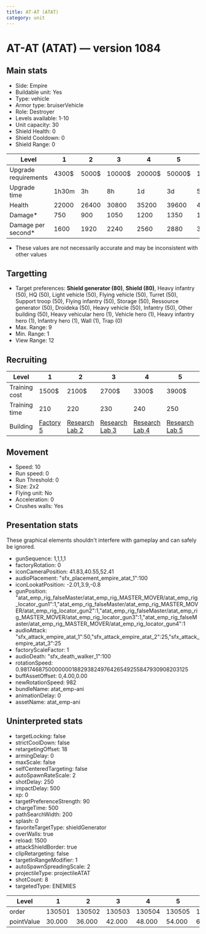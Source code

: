 ```yaml
---
title: AT-AT (ATAT)
category: unit
---
```


# AT-AT (ATAT) — version 1084

## Main stats

  * Side: Empire
  * Buildable unit: Yes
  * Type: vehicle
  * Armor type: bruiserVehicle
  * Role: Destroyer
  * Levels available: 1-10
  * Unit capacity: 30
  * Shield Health: 0
  * Shield Cooldown: 0
  * Shield Range: 0

|Level               |1    |2    |3     |4     |5     |6      |7      |8      |9       |10      |
|--------------------|-----|-----|------|------|------|-------|-------|-------|--------|--------|
|Upgrade requirements|4300$|5000$|10000$|20000$|50000$|135000$|225000$|450000$|1500000$|2500000$|
|Upgrade time        |1h30m|3h   |8h    |1d    |3d    |5d     |1w     |1w3d   |2w      |2w      |
|Health              |22000|26400|30800 |35200 |39600 |44000  |48400  |52800  |57200   |66000   |
|Damage*             |750  |900  |1050  |1200  |1350  |1500   |1650   |1800   |1950    |2250    |
|Damage per second*  |1600 |1920 |2240  |2560  |2880  |3200   |3520   |3840   |4160    |4800    |

* These values are not necessarily accurate and may be inconsistent with other values

## Targetting

  * Target preferences: **Shield generator (80)**, **Shield (80)**, Heavy infantry (50), HQ (50), Light vehicle (50), Flying vehicle (50), Turret (50), Support troop (50), Flying infantry (50), Storage (50), Ressource generator (50), Droideka (50), Heavy vehicle (50), Infantry (50), Other building (50), Heavy vehicular hero (1), Vehicle hero (1), Heavy infantry hero (1), Infantry hero (1), Wall (1), Trap (0)
  * Max. Range: 9
  * Min. Range: 1
  * View Range: 12

## Recruiting

|Level        |1                              |2                                      |3                                      |4                                      |5                                      |6                                      |7                                      |8                                      |9                                      |10                                      |
|-------------|-------------------------------|---------------------------------------|---------------------------------------|---------------------------------------|---------------------------------------|---------------------------------------|---------------------------------------|---------------------------------------|---------------------------------------|----------------------------------------|
|Training cost|1500$                          |2100$                                  |2700$                                  |3300$                                  |3900$                                  |4500$                                  |5100$                                  |6000$                                  |6300$                                  |6900$                                   |
|Training time|210                            |220                                    |230                                    |240                                    |250                                    |260                                    |270                                    |400                                    |430                                    |460                                     |
|Building     |[Factory 5](empireFactory.html)|[Research Lab 2](empireOffenseLab.html)|[Research Lab 3](empireOffenseLab.html)|[Research Lab 4](empireOffenseLab.html)|[Research Lab 5](empireOffenseLab.html)|[Research Lab 6](empireOffenseLab.html)|[Research Lab 7](empireOffenseLab.html)|[Research Lab 8](empireOffenseLab.html)|[Research Lab 9](empireOffenseLab.html)|[Research Lab 10](empireOffenseLab.html)|

## Movement

  * Speed: 10
  * Run speed: 0
  * Run Threshold: 0
  * Size: 2x2
  * Flying unit: No
  * Acceleration: 0
  * Crushes walls: Yes

## Presentation stats

These graphical elements shouldn't interfere with gameplay and can safely be ignored.

  * gunSequence: 1,1,1,1
  * factoryRotation: 0
  * iconCameraPosition: 41.83,40.55,52.41
  * audioPlacement: "sfx_placement_empire_atat_1":100
  * iconLookatPosition: -2.01,3.9,-0.8
  * gunPosition: "atat_emp_rig_falseMaster/atat_emp_rig_MASTER_MOVER/atat_emp_rig_locator_gun1":1,"atat_emp_rig_falseMaster/atat_emp_rig_MASTER_MOVER/atat_emp_rig_locator_gun2":1,"atat_emp_rig_falseMaster/atat_emp_rig_MASTER_MOVER/atat_emp_rig_locator_gun3":1,"atat_emp_rig_falseMaster/atat_emp_rig_MASTER_MOVER/atat_emp_rig_locator_gun4":1
  * audioAttack: "sfx_attack_empire_atat_1":50,"sfx_attack_empire_atat_2":25,"sfx_attack_empire_atat_3":25
  * factoryScaleFactor: 1
  * audioDeath: "sfx_death_walker_1":100
  * rotationSpeed: 0.9817468750000000188293824976426549255847930908203125
  * buffAssetOffset: 0,4.00,0.00
  * newRotationSpeed: 982
  * bundleName: atat_emp-ani
  * animationDelay: 0
  * assetName: atat_emp-ani

## Uninterpreted stats

  * targetLocking: false
  * strictCoolDown: false
  * retargetingOffset: 18
  * armingDelay: 0
  * maxScale: false
  * selfCenteredTargeting: false
  * autoSpawnRateScale: 2
  * shotDelay: 250
  * impactDelay: 500
  * xp: 0
  * targetPreferenceStrength: 90
  * chargeTime: 500
  * pathSearchWidth: 200
  * splash: 0
  * favoriteTargetType: shieldGenerator
  * overWalls: true
  * reload: 1500
  * attackShieldBorder: true
  * clipRetargeting: false
  * targetInRangeModifier: 1
  * autoSpawnSpreadingScale: 2
  * projectileType: projectileATAT
  * shotCount: 8
  * targetedType: ENEMIES

|Level     |1     |2     |3     |4     |5     |6     |7     |8     |9     |10    |
|----------|------|------|------|------|------|------|------|------|------|------|
|order     |130501|130502|130503|130504|130505|130506|130507|130508|130509|130510|
|pointValue|30.000|36.000|42.000|48.000|54.000|60.000|66.000|72.000|78.000|90.000|

